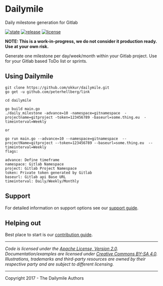 # Dailymile

Daily milestone generation for Gitlab

 [![state](https://img.shields.io/badge/state-unstable-blue.svg)]() [![release](https://img.shields.io/github/release/okkur/dailymile.svg)](https://github.com/okkur/dailymile/releases) [![license](https://img.shields.io/github/license/okkur/dailymile.svg)](LICENSE)

**NOTE: This is a work-in-progress, we do not consider it production ready. Use at your own risk.**

Generate one milestone per day/week/month within your Gitlab project.
Use for your Gitlab based ToDo list or sprints.

## Using Dailymile
```
git clone https://github.com/okkur/dailymile.git
go get -u github.com/peterhellberg/link

cd dailymile 

go build main.go
./daily_milestone -advance=10 -namespace=gitnamespace  -projectname=gitproject -token=123456789 -baseurl=some.thing.eu  -timeinterval=Weekly

or

go run main.go --advance=10 --namespace=gitnamespace  --projectName=gitproject --token=123456789 --baseurl=some.thing.eu  --timeinterval=Weekly
flags:

advance: Define timeframe
namespace: Gitlab Namespace
project: Gitlab Project Namespace
token: Private token generated by Gitlab
baseurl: Gitlab api Base URL
timeinterval: Daily/Weekly/Monthly

```
## Support
For detailed information on support options see our [support guide](/SUPPORT.md).

## Helping out
Best place to start is our [contribution guide](/CONTRIBUTING.md).

----

*Code is licensed under the [Apache License, Version 2.0](/LICENSE).*  
*Documentation/examples are licensed under [Creative Commons BY-SA 4.0](/docs/LICENSE).*  
*Illustrations, trademarks and third-party resources are owned by their respective party and are subject to different licensing.*

---

Copyright 2017 - The Dailymile Authors
